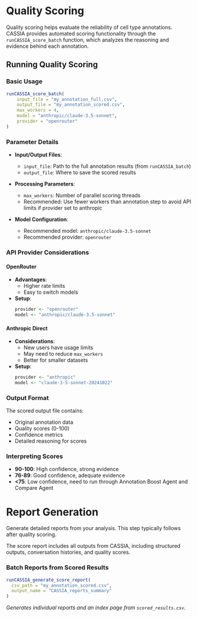 # Quality Scoring

Quality scoring helps evaluate the reliability of cell type annotations. CASSIA provides automated scoring functionality through the `runCASSIA_score_batch` function, which analyzes the reasoning and evidence behind each annotation.

## Running Quality Scoring

### Basic Usage
```R
runCASSIA_score_batch(
    input_file = "my_annotation_full.csv",
    output_file = "my_annotation_scored.csv",
    max_workers = 4,
    model = "anthropic/claude-3.5-sonnet",
    provider = "openrouter"
)
```

### Parameter Details

- **Input/Output Files**:
   - `input_file`: Path to the full annotation results (from `runCASSIA_batch`)
   - `output_file`: Where to save the scored results
   
- **Processing Parameters**:
   - `max_workers`: Number of parallel scoring threads
   - Recommended: Use fewer workers than annotation step to avoid API limits if provider set to anthropic

- **Model Configuration**:
   - Recommended model: `anthropic/claude-3.5-sonnet`
   - Recommended provider: `openrouter`

### API Provider Considerations

#### OpenRouter
- **Advantages**:
  - Higher rate limits
  - Easy to switch models
- **Setup**:
  ```R
  provider <- "openrouter"
  model <- "anthropic/claude-3.5-sonnet"
  ```

#### Anthropic Direct
- **Considerations**:
  - New users have usage limits
  - May need to reduce `max_workers`
  - Better for smaller datasets
- **Setup**:
  ```R
  provider <- "anthropic"
  model <- "claude-3-5-sonnet-20241022"
  ```

### Output Format
The scored output file contains:
- Original annotation data
- Quality scores (0-100)
- Confidence metrics
- Detailed reasoning for scores

### Interpreting Scores

- **90-100**: High confidence, strong evidence
- **76-89**: Good confidence, adequate evidence
- **<75**: Low confidence, need to run through Annotation Boost Agent and Compare Agent

# Report Generation

Generate detailed reports from your analysis. This step typically follows after quality scoring.

The score report includes all outputs from CASSIA, including structured outputs, conversation histories, and quality scores.

### Batch Reports from Scored Results

```R
runCASSIA_generate_score_report(
  csv_path = "my_annotation_scored.csv",
  output_name = "CASSIA_reports_summary"
)
```

_Generates individual reports and an index page from `scored_results.csv`._